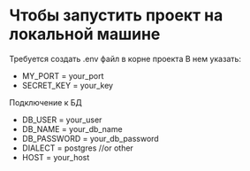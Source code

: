 # Чтобы запустить проект на локальной машине #
Требуется создать .env файл в корне проекта
В нем указать:

* MY_PORT = your_port
* SECRET_KEY = your_key

Подключение к БД
* DB_USER = your_user
* DB_NAME = your_db_name
* DB_PASSWORD = your_db_password
* DIALECT = postgres //or other
* HOST = your_host